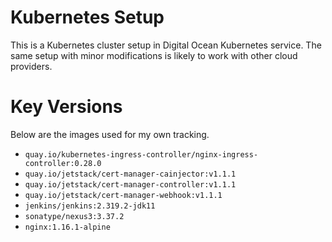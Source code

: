 # Kubernetes Setup

This is a Kubernetes cluster setup in Digital Ocean Kubernetes service.
The same setup with minor modifications is likely to work with other
cloud providers.

# Key Versions

Below are the images used for my own tracking.

* `quay.io/kubernetes-ingress-controller/nginx-ingress-controller:0.28.0`
* `quay.io/jetstack/cert-manager-cainjector:v1.1.1`
* `quay.io/jetstack/cert-manager-controller:v1.1.1`
* `quay.io/jetstack/cert-manager-webhook:v1.1.1`
* `jenkins/jenkins:2.319.2-jdk11`
* `sonatype/nexus3:3.37.2`
* `nginx:1.16.1-alpine`
